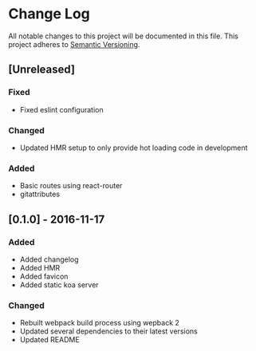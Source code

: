 # Change Log
All notable changes to this project will be documented in this file.
This project adheres to [Semantic Versioning](http://semver.org).

## [Unreleased]
### Fixed
- Fixed eslint configuration

### Changed
- Updated HMR setup to only provide hot loading code in development

### Added
- Basic routes using react-router
- gitattributes

## [0.1.0] - 2016-11-17
### Added
- Added changelog
- Added HMR
- Added favicon
- Added static koa server

### Changed
- Rebuilt webpack build process using wepback 2
- Updated several dependencies to their latest versions
- Updated README